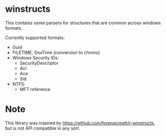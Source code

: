 # winstructs
This contains some parsers for structures that are common across windows formats.

Currently supported formats:

- Guid
- FILETIME, DosTime (conversion to chrono)
- Windows Security IDs:
    - SecurityDescriptor
    - Acl
    - Ace
    - Sid
- NTFS:
   - MFT reference

# Note
This library was inspired by https://github.com/forensicmatt/r-winstructs, but is not API compatible in any sort.